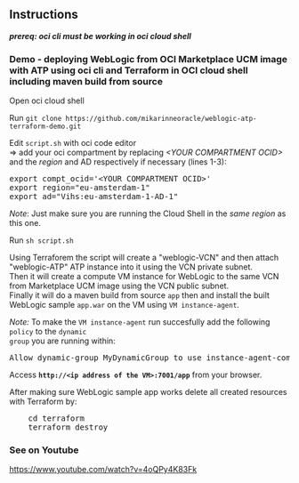 ## Instructions

<i><b>prereq: oci cli must be working in oci cloud shell</b></i>

### Demo - deploying WebLogic from OCI Marketplace UCM image with ATP using oci cli and Terraform in OCI cloud shell including maven build from source
<p>
Open oci cloud shell

<p>
Run <code>git clone https://github.com/mikarinneoracle/weblogic-atp-terraform-demo.git</code>

<p>
Edit <code>script.sh</code> with oci code editor<br>
    => add your oci compartment by replacing <i>&lt;YOUR COMPARTMENT OCID&gt;</i> and the <i>region</i> and AD respectively if necessary (lines 1-3):

<p>
<pre>
export compt_ocid='&lt;YOUR COMPARTMENT OCID&gt;'
export region="eu-amsterdam-1"
export ad="Vihs:eu-amsterdam-1-AD-1"
</pre>

<p>
<i>Note</i>: Just make sure you are running the Cloud Shell in the <i>same region</i> as this one.

<p>
Run <code>sh script.sh</code>

<p>
Using Terraforem the script will create a "weblogic-VCN" and then attach "weblogic-ATP" ATP instance into it 
using the VCN private subnet.
<br>
Then it will create a compute VM instance for WebLogic to the same VCN from Marketplace UCM image using the VCN public subnet.
<br>
Finally it will do a maven build from source <code>app</code> then and install the built WebLogic sample <code>app.war</code> on the VM using <code>VM instance-agent</code>.
    
<i>Note:</i> To make the <code>VM instance-agent</code> run succesfully add the following <code>policy</code> to
the <code>dynamic group</code> you are running within:
<pre>
Allow dynamic-group MyDynamicGroup to use instance-agent-command-execution-family in compartment &lt;YOUR COMPARTMENT&gt;
</pre>
    
<p>
Access <b><code>http://&lt;ip address of the VM&gt;:7001/app</ip></code></b> from your browser.

<p>
After making sure WebLogic sample app works delete all created resources with Terraform by:
<pre>
    cd terraform
    terraform destroy
</pre>

### See on Youtube

<a href="https://www.youtube.com/watch?v=4oQPy4K83Fk">https://www.youtube.com/watch?v=4oQPy4K83Fk</a>
